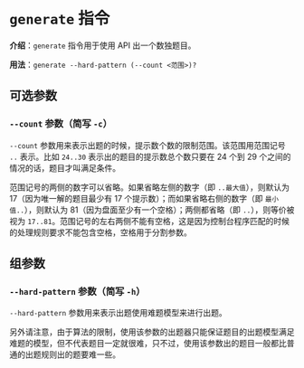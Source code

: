 # `generate` 指令

**介绍**：`generate` 指令用于使用 API 出一个数独题目。

**用法**：`generate --hard-pattern (--count <范围>)?`

## 可选参数

### `--count` 参数（简写 `-c`）

`--count` 参数用来表示出题的时候，提示数个数的限制范围。该范围用范围记号 `..` 表示。比如 `24..30` 表示出的题目的提示数总个数只要在 24 个到 29 个之间的情况的话，题目才叫满足条件。

范围记号的两侧的数字可以省略。如果省略左侧的数字（即 `..最大值`），则默认为 17（因为唯一解的题目最少有 17 个提示数）；而如果省略右侧的数字（即 `最小值..`），则默认为 81（因为盘面至少有一个空格）；两侧都省略（即 `..`），则等价被视为 `17..81`。范围记号的左右两侧不能有空格，这是因为控制台程序匹配的时候的处理规则要求不能包含空格，空格用于分割参数。

## 组参数

### `--hard-pattern` 参数（简写 `-h`）

`--hard-pattern` 参数用来表示出题使用难题模型来进行出题。

另外请注意，由于算法的限制，使用该参数的出题器只能保证题目的出题模型满足难题的模型，但不代表题目一定就很难，只不过，使用该参数出的题目一般都比普通的出题规则出的题要难一些。
